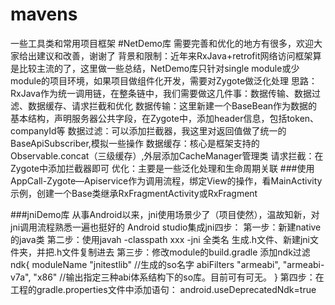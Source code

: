 # mavens
一些工具类和常用项目框架
#NetDemo库
需要完善和优化的地方有很多，欢迎大家给出建议和改善，谢谢了
背景和限制：近年来RxJava+retrofit网络访问框架算是比较主流的了，这里做一些总结，NetDemo库只针对single module或少module的项目环境，如果项目做组件化开发，需要对Zygote做泛化处理
思路：RxJava作为统一调用链，在整条链中，我们需要做这几件事：数据传输、数据过滤、数据缓存、请求拦截和优化
数据传输：这里新建一个BaseBean作为数据的基本结构，声明服务器公共字段，在Zygote中，添加header信息，包括token、companyId等
数据过滤：可以添加拦截器，我这里对返回值做了统一的BaseApiSubscriber,模拟一些操作
数据缓存：核心是框架支持的Observable.concat（三级缓存）,外层添加CacheManager管理类
请求拦截：在Zygote中添加拦截器即可
优化：主要是一些泛化处理和生命周期关联
###使用
AppCall-Zygote—Apiservice作为调用流程，绑定View的操作，看MainActivity示例，创建一个Base类继承RxFragmentActivity或RxFragment

###jniDemo库
从事Android以来，jni使用场景少了（项目使然），温故知新，对jni调用流程熟悉一遍也挺好的
Android studio集成jni四步：
第一步：新建native的java类
第二步：使用javah -classpath xxx -jni 全类名  生成.h文件、新建jni文件夹，并把.h文件复制进去
第三步：修改module的build.gradle 添加ndk过滤
ndk{
            moduleName "jnitestlib"         //生成的so名字
            abiFilters "armeabi", "armeabi-v7a", "x86"  //输出指定三种abi体系结构下的so库。目前可有可无。
        }
第四步：在工程的gradle.properties文件中添加语句：
android.useDeprecatedNdk=true
###
